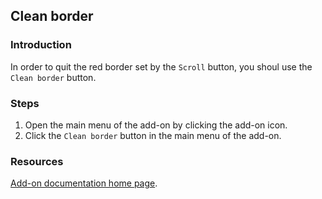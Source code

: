 ## Clean border 

### Introduction

In order to quit the red border set by the `Scroll` button, you shoul use the `Clean border` button.
 
### Steps

1. Open the main menu of the add-on by clicking the add-on icon.
2. Click the `Clean border` button in the main menu of the add-on.

### Resources

[Add-on documentation home page](https://cmoli.es/projects/check-iframe/introduction.html).
